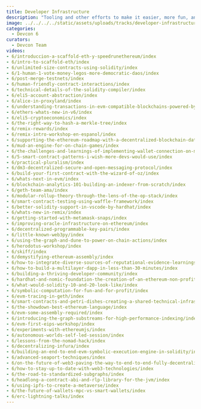 ```yaml
---
title: Developer Infrastructure
description: "Tooling and other efforts to make it easier, more fun, and more appealing to build on Ethereum. Languages, libraries, frameworks, dev tooling, best practices, etc."
image: ../../../../static/assets/uploads/tracks/developer-infrastructure.png
categories:
  - Devcon 6
curators:
  - Devcon Team
videos: 
- 6/introduccion-a-scaffold-eth-y-speedrunethereum/index
- 6/intro-to-scaffold-eth/index
- 6/unlimited-size-contracts-using-solidity/index
- 6/1-human-1-vote-money-legos-more-democratic-daos/index
- 6/post-merge-testnets/index
- 6/human-friendly-contract-interactions/index
- 6/technical-details-of-the-solidity-compiler/index
- 6/eli5-account-abstraction/index
- 6/alice-in-proxyland/index
- 6/understanding-transactions-in-evm-compatible-blockchains-powered-by-opensource/index
- 6/ethers-whats-new-in-v6/index
- 6/eli5-cryptoeconomics/index
- 6/the-right-way-to-hash-a-merkle-tree/index
- 6/remix-rewards/index
- 6/remix-intro-workshop-en-espanol/index
- 6/supporting-the-ethereum-roadmap-with-a-decentralized-blockchain-data-supply-chain/index
- 6/mud-an-engine-for-on-chain-games/index
- 6/the-challenges-and-learnings-of-implementing-wallet-connection-on-mobile/index
- 6/5-smart-contract-patterns-i-wish-more-devs-would-use/index
- 6/practical-pluralism/index
- 6/dm3-decentralized-secure-and-open-messaging-protocol/index
- 6/build-your-first-contract-with-the-wizard-of-oz/index
- 6/whats-next-in-evm/index
- 6/blockchain-analytics-101-building-an-indexer-from-scratch/index
- 6/geth-team-ama/index
- 6/modular-rollup-theory-through-the-lens-of-the-op-stack/index
- 6/smart-contract-testing-using-waffle-framework/index
- 6/better-solidity-support-in-vscode-by-hardhat/index
- 6/whats-new-in-remix/index
- 6/getting-started-with-metamask-snaps/index
- 6/improving-oracle-infrastructure-on-ethereum/index
- 6/decentralized-programmable-key-pairs/index
- 6/little-known-web3py/index
- 6/using-the-graph-and-dune-to-power-on-chain-actions/index
- 6/herodotus-workshop/index
- 6/skiff/index
- 6/demystifying-ethereum-assembly/index
- 6/how-to-integrate-diverse-sources-of-reputational-evidence-learnings-from-the-lens-protocol-reputation-system/index
- 6/how-to-build-a-multilayer-dapp-in-less-than-30-minutes/index
- 6/building-a-thriving-developer-community/index
- 6/hardhat-and-nomic-foundation-the-creation-of-an-ethereum-non-profit/index
- 6/what-would-solidity-10-and-20-look-like/index
- 6/symbolic-computation-for-fun-and-for-profit/index
- 6/evm-tracing-in-geth/index
- 6/smart-contracts-and-petri-dishes-creating-a-shared-technical-infrastructure-roadmap-for-descentralised-science-desci-on-ethereum/index
- 6/the-showdown-best-ethereum-language/index
- 6/evm-some-assembly-required/index
- 6/introducing-the-graph-substreams-for-high-performance-indexing/index
- 6/evm-first-eips-workshop/index
- 6/experiments-with-ethereumjs/index
- 6/autonomous-worlds-self-led-session/index
- 6/lessons-from-the-nomad-hack/index
- 6/decentralizing-infura/index
- 6/building-an-end-to-end-evm-symbolic-execution-engine-in-solidity/index
- 6/advanced-seaport-techniques/index
- 6/on-the-future-of-web3-paving-the-way-to-end-to-end-fully-decentralized-web/index
- 6/how-to-stay-up-to-date-with-web3-technologies/index
- 6/the-road-to-standardized-subgraphs/index
- 6/headlong-a-contract-abi-and-rlp-library-for-the-jvm/index
- 6/using-ipfs-to-create-a-metaverse/index
- 6/the-future-of-wallets-mpc-vs-smart-wallets/index
- 6/erc-lightning-talks/index
---
```

